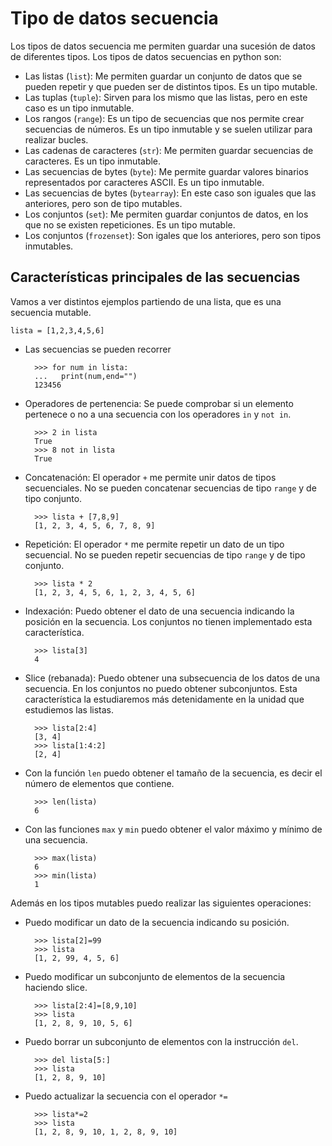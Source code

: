 # Tipo de datos secuencia

Los tipos de datos secuencia me permiten guardar una sucesión de datos de diferentes tipos. Los tipos de datos secuencias en python son: 

* Las listas (`list`): Me permiten guardar un conjunto de datos que se pueden repetir y que pueden ser de distintos tipos. Es un tipo mutable.
* Las tuplas (`tuple`): Sirven para los mismo que las listas, pero en este caso es un tipo inmutable. 
* Los rangos (`range`): Es un tipo de secuencias que nos permite crear secuencias de números. Es un tipo inmutable y se suelen utilizar para realizar bucles.
* Las cadenas de caracteres (`str`): Me permiten guardar secuencias de caracteres. Es un tipo inmutable. 
* Las secuencias de bytes (`byte`): Me permite guardar valores binarios representados por caracteres ASCII. Es un tipo inmutable.
* Las secuencias de bytes (`bytearray`): En este caso son iguales que las anteriores, pero son de tipo mutables.
* Los conjuntos (`set`): Me permiten guardar conjuntos de datos, en los que no se existen repeticiones. Es un tipo mutable.
* Los conjuntos (`frozenset`): Son igales que los anteriores, pero son tipos inmutables.


## Características principales de las secuencias

Vamos a ver distintos ejemplos partiendo de una lista, que es una secuencia mutable.

	lista = [1,2,3,4,5,6]

* Las secuencias se pueden recorrer
	
		>>> for num in lista:
		...   print(num,end="")
		123456

* Operadores de pertenencia: Se puede comprobar si un elemento pertenece o no a una secuencia con los operadores `in` y `not in`.

		>>> 2 in lista
		True
		>>> 8 not in lista
		True

* Concatenación: El operador `+` me permite unir datos de tipos secuenciales. No se pueden concatenar secuencias de tipo `range` y de tipo conjunto.

		>>> lista + [7,8,9]
		[1, 2, 3, 4, 5, 6, 7, 8, 9]

* Repetición: El operador `*` me permite repetir un dato de un tipo secuencial. No se pueden repetir secuencias de tipo `range` y de tipo conjunto.

		>>> lista * 2
		[1, 2, 3, 4, 5, 6, 1, 2, 3, 4, 5, 6]

* Indexación: Puedo obtener el dato de una secuencia indicando la posición en la secuencia. Los conjuntos no tienen implementado esta característica.

		>>> lista[3]
		4
	
* Slice (rebanada): Puedo obtener una subsecuencia de los datos de una secuencia. En los conjuntos no puedo obtener subconjuntos. Esta característica la estudiaremos más detenidamente en la unidad que estudiemos las listas.

		>>> lista[2:4]
		[3, 4]
		>>> lista[1:4:2]
		[2, 4]

* Con la función `len` puedo obtener el tamaño de la secuencia, es decir el número de elementos que contiene.

		>>> len(lista)
		6

* Con las funciones `max` y `min` puedo obtener el valor máximo y mínimo de una secuencia.

		>>> max(lista)
		6
		>>> min(lista)
		1
	
Además en los tipos mutables puedo realizar las siguientes operaciones:

* Puedo modificar un dato de la secuencia indicando su posición.

		>>> lista[2]=99
		>>> lista
		[1, 2, 99, 4, 5, 6]
		
* Puedo modificar un subconjunto de elementos de la secuencia haciendo slice.

		>>> lista[2:4]=[8,9,10]
		>>> lista
		[1, 2, 8, 9, 10, 5, 6]

* Puedo borrar un subconjunto de elementos con la instrucción `del`.

		>>> del lista[5:]
		>>> lista
		[1, 2, 8, 9, 10]

* Puedo actualizar la secuencia con el operador `*=`

		>>> lista*=2
		>>> lista
		[1, 2, 8, 9, 10, 1, 2, 8, 9, 10]
